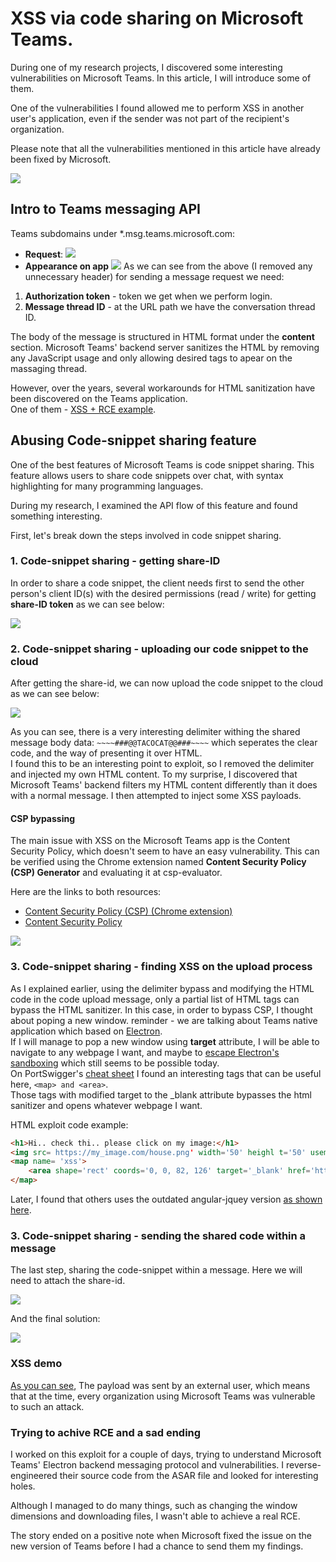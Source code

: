 # XSS via code sharing on Microsoft Teams.

During one of my research projects, I discovered some interesting vulnerabilities on Microsoft Teams. In this article, I will introduce some of them.

One of the vulnerabilities I found allowed me to perform XSS in another user's application, even if the sender was not part of the recipient's organization.

Please note that all the vulnerabilities mentioned in this article have already been fixed by Microsoft.
<p></p><img src="imgs/xss_demo.gif">

## Intro to Teams messaging API

Teams subdomains under *.msg.teams.microsoft.com:
- **Request**:
<img src="imgs/simple_msg_req.png"></img>   
- **Appearance on app**
<img src="imgs/simple_msg_res.png"></img>
As we can see from the above (I removed any unnecessary header) for sending a message request we need:
1. **Authorization token** - token we get when we perform login.
2. **Message thread ID** - at the URL path we have the conversation thread ID.
   
The body of the message is structured in HTML format under the **content** section. Microsoft Teams' backend server sanitizes the HTML by removing any JavaScript usage and only allowing desired tags to apear on the massaging thread.

However, over the years, several workarounds for HTML sanitization have been discovered on the Teams application.  
One of them - [XSS + RCE example](https://github.com/oskarsve/ms-teams-rce/blob/main/README.md).  

## Abusing Code-snippet sharing feature

One of the best features of Microsoft Teams is code snippet sharing. This feature allows users to share code snippets over chat, with syntax highlighting for many programming languages.

During my research, I examined the API flow of this feature and found something interesting.

First, let's break down the steps involved in code snippet sharing.

### 1. Code-snippet sharing - getting share-ID

In order to share a code snippet, the client needs first to send the other person's client ID(s) with the desired permissions (read / write) for getting **share-ID token** as we can see below:  

<img src="imgs/getting_share_id.png"></img>
   
### 2. Code-snippet sharing - uploading our code snippet to the cloud

After getting the share-id, we can now upload the code snippet to the cloud as we can see below:  

<img src="imgs/code_share.png"></img>
    
As you can see, there is a very interesting delimiter withing the shared message body data: ```~~~~###@@TACOCAT@@###~~~~``` which seperates the clear code, and the way of presenting it over HTML.  
I found this to be an interesting point to exploit, so I removed the delimiter and injected my own HTML content.
To my surprise, I discovered that Microsoft Teams' backend filters my HTML content differently than it does with a normal message. I then attempted to inject some XSS payloads.  

#### CSP bypassing
The main issue with XSS on the Microsoft Teams app is the Content Security Policy, which doesn't seem to have an easy vulnerability. This can be verified using the Chrome extension named **Content Security Policy (CSP) Generator** and evaluating it at csp-evaluator.

Here are the links to both resources:

- [Content Security Policy (CSP) (Chrome extension)](https://chrome.google.com/webstore/detail/content-security-policy-c/ahlnecfloencbkpfnpljbojmjkfgnmdc)
- [Content Security Policy](https://developer.mozilla.org/en-US/docs/Web/HTTP/CSP) 
  
<img src="imgs/scp_list.png"></img>

### 3. Code-snippet sharing - finding XSS on the upload process

As I explained earlier, using the delimiter bypass and modifying the HTML code in the code upload message, only a partial list of HTML tags can bypass the HTML sanitizer.
In this case, in order to bypass CSP, I thought about poping a new window. reminder - we are talking about Teams native application which based on [Electron](https://www.electronjs.org/).  
If I will manage to pop a new window using **target** attribute, I will be able to navigate to any webpage I want, and maybe to [escape Electron's sandboxing](https://book.hacktricks.xyz/network-services-pentesting/pentesting-web/xss-to-rce-electron-desktop-apps) which still seems to be possible today.  
On PortSwigger's [cheat sheet](https://portswigger.net/web-security/cross-site-scripting/cheat-sheet#set-windowname-via-usemap-attribute-in-a-img-tag) I found an interesting tags that can be useful here, ```<map> and <area>```.  
Those tags with modified target to the _blank attribute bypasses the html sanitizer and opens whatever webpage I want. 

HTML exploit code example:  
```HTML
<h1>Hi.. check thi.. please click on my image:</h1>
<img src= https://my_image.com/house.png' width='50' heighl t='50' usemap='#xss'>
<map name= 'xss'>
    <area shape='rect' coords='0, 0, 82, 126' target='_blank' href='http://my_malicious_domain.com'>
</map>
```

Later, I found that others uses the outdated angular-jquey version [as shown here](https://medium.com/@numanturle/microsoft-teams-stored-xss-bypass-csp-8b4a7f5fccbf#:~:text=The%20angular%20version%20I%20saw%20was%20outdated%20(%201.5.14%20).%20I%20knew%20now%20that%20I%20could%20pass%20the%20CSP%20with%20this%20version%E2%80%99s%20vulnerabilities%2C%20which%20started%20my%20journey%20on%20some%20local%20tests.%20Later%2C%20I%20saw%20that%20I%20was%20able%20to%20receive%20alerts%20successfully).

### 3. Code-snippet sharing - sending the shared code within a message
The last step, sharing the code-snippet within a message.
Here we will need to attach the share-id.  

<img src="imgs/sending_shared_code.png"></img>
  
And the final solution:  

<img src="imgs/shared_code_res.png"></img>

### XSS demo
[As you can see](imgs/xss_demo.gif), The payload was sent by an external user, which means that at the time, every organization using Microsoft Teams was vulnerable to such an attack.  

### Trying to achive RCE and a sad ending

I worked on this exploit for a couple of days, trying to understand Microsoft Teams' Electron backend messaging protocol and vulnerabilities. I reverse-engineered their source code from the ASAR file and looked for interesting holes.

Although I managed to do many things, such as changing the window dimensions and downloading files, I wasn't able to achieve a real RCE.

The story ended on a positive note when Microsoft fixed the issue on the new version of Teams before I had a chance to send them my findings.
